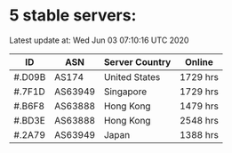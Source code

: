 # 5 stable servers:

Latest update at: Wed Jun 03 07:10:16 UTC 2020

| ID | ASN | Server Country | Online |
| -- | --- | -------------- | ------ |
| #.D09B | AS174 | United States | 1729 hrs |
| #.7F1D | AS63949 | Singapore | 1729 hrs |
| #.B6F8 | AS63888 | Hong Kong | 1479 hrs |
| #.BD3E | AS63888 | Hong Kong | 2548 hrs |
| #.2A79 | AS63949 | Japan | 1388 hrs |

